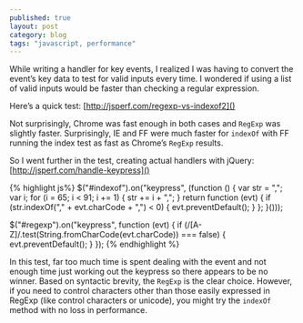 ```yaml
---
published: true
layout: post
category: blog
tags: "javascript, performance"
---
```


While writing a handler for key events, I realized I was having to convert the event’s key data to test for valid inputs every time. I wondered if using a list of valid inputs would be faster than checking a regular expression.

Here’s a quick test:
[http://jsperf.com/regexp-vs-indexof2]()

Not surprisingly, Chrome was fast enough in both cases and `RegExp` was slightly faster. Surprisingly, IE and FF were much faster for `indexOf` with FF running the index test as fast as Chrome’s `RegExp` results.

So I went further in the test, creating actual handlers with jQuery:
[http://jsperf.com/handle-keypress]()

{% highlight js%}
$("#indexof").on("keypress", (function () {
    var str = ",";
    var i;
    for (i = 65; i &lt; 91; i += 1) {
        str += i + ",";
    }
    return function (evt) {
        if (str.indexOf("," + evt.charCode + ",") &lt; 0) {
            evt.preventDefault();
        }
    };
}()));
 
$("#regexp").on("keypress", function (evt) {
    if (/[A-Z]/.test(String.fromCharCode(evt.charCode)) === false) {
        evt.preventDefault();
    }
});
{% endhighlight %}

In this test, far too much time is spent dealing with the event and not enough time just working out the keypress so there appears to be no winner. Based on syntactic brevity, the `RegExp` is the clear choice. However, if you need to control characters other than those easily expressed in RegExp (like control characters or unicode), you might try the `indexOf` method with no loss in performance.